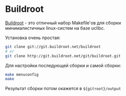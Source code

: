 # Buildroot

[Buildroot](http://buildroot.uclibc.org/) - это отличный набор Makefile'ов для сборки минималистичных linux-систем на базе uclibc.

Установка очень простая:

```sh
git clone git://git.buildroot.net/buildroot
# or
git clone http://git.buildroot.net/git/buildroot.git
```

Для настройки последующей сборки и самой сборки:

```sh
make menuconfig
make
```

Результат сборки потом окажется в `${gitroot}/output`
